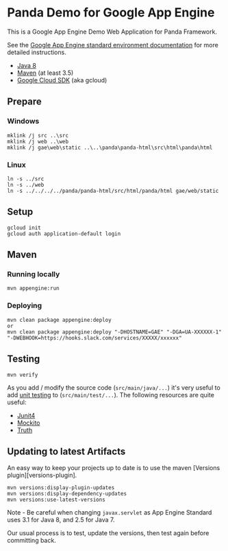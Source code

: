 Panda Demo for Google App Engine
====================================

This is a Google App Engine Demo Web Application for Panda Framework.

See the [Google App Engine standard environment documentation][ae-docs] for more
detailed instructions.

[ae-docs]: https://cloud.google.com/appengine/docs/java/


- [Java 8](http://www.oracle.com/technetwork/java/javase/downloads/index.html)
- [Maven](https://maven.apache.org/download.cgi) (at least 3.5)
- [Google Cloud SDK](https://cloud.google.com/sdk/) (aka gcloud)

## Prepare
### Windows
	mklink /j src ..\src
	mklink /j web ..\web
	mklink /j gae\web\static ..\..\panda\panda-html\src\html\panda\html

### Linux
	ln -s ../src
	ln -s ../web
	ln -s ../../../../panda/panda-html/src/html/panda/html gae/web/static

## Setup
	gcloud init
	gcloud auth application-default login

## Maven
### Running locally
	mvn appengine:run

### Deploying
	mvn clean package appengine:deploy
	or
	mvn clean package appengine:deploy "-DHOSTNAME=GAE" "-DGA=UA-XXXXXX-1" "-DWEBHOOK=https://hooks.slack.com/services/XXXXX/xxxxxx"

## Testing
	mvn verify

As you add / modify the source code (`src/main/java/...`) it's very useful to add
[unit testing](https://cloud.google.com/appengine/docs/java/tools/localunittesting)
to (`src/main/test/...`).  The following resources are quite useful:

- [Junit4](http://junit.org/junit4/)
- [Mockito](http://mockito.org/)
- [Truth](http://google.github.io/truth/)

## Updating to latest Artifacts

An easy way to keep your projects up to date is to use the maven [Versions plugin][versions-plugin].

	mvn versions:display-plugin-updates
	mvn versions:display-dependency-updates
	mvn versions:use-latest-versions

Note - Be careful when changing `javax.servlet` as App Engine Standard uses 3.1 for Java 8, and 2.5 for Java 7.

Our usual process is to test, update the versions, then test again before committing back.

[plugin]: http://www.mojohaus.org/versions-maven-plugin/
